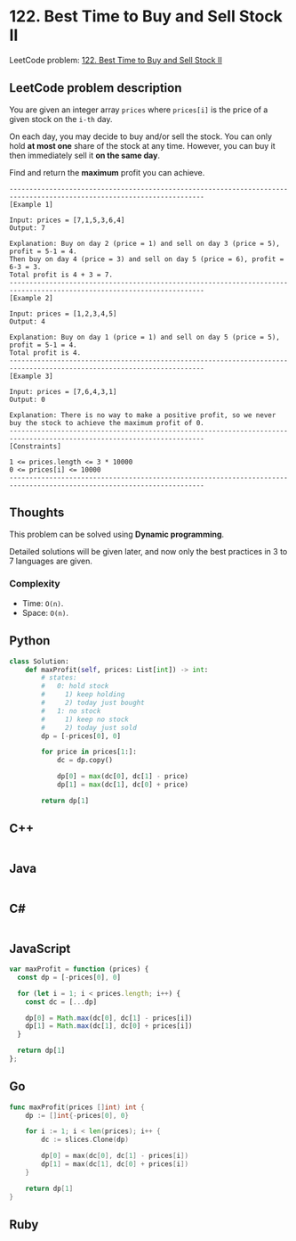 # 122. Best Time to Buy and Sell Stock II
LeetCode problem: [122. Best Time to Buy and Sell Stock II](https://leetcode.com/problems/best-time-to-buy-and-sell-stock-ii/)

## LeetCode problem description
You are given an integer array `prices` where `prices[i]` is the price of a given stock on the `i-th` day.

On each day, you may decide to buy and/or sell the stock. You can only hold **at most one** share of the stock at any time. However, you can buy it then immediately sell it **on the same day**.

Find and return the **maximum** profit you can achieve.

```
-----------------------------------------------------------------------------------------------------------------------
[Example 1]

Input: prices = [7,1,5,3,6,4]
Output: 7

Explanation: Buy on day 2 (price = 1) and sell on day 3 (price = 5), profit = 5-1 = 4.
Then buy on day 4 (price = 3) and sell on day 5 (price = 6), profit = 6-3 = 3.
Total profit is 4 + 3 = 7.
-----------------------------------------------------------------------------------------------------------------------
[Example 2]

Input: prices = [1,2,3,4,5]
Output: 4

Explanation: Buy on day 1 (price = 1) and sell on day 5 (price = 5), profit = 5-1 = 4.
Total profit is 4.
-----------------------------------------------------------------------------------------------------------------------
[Example 3]

Input: prices = [7,6,4,3,1]
Output: 0

Explanation: There is no way to make a positive profit, so we never buy the stock to achieve the maximum profit of 0.
-----------------------------------------------------------------------------------------------------------------------
[Constraints]

1 <= prices.length <= 3 * 10000
0 <= prices[i] <= 10000
-----------------------------------------------------------------------------------------------------------------------
```

## Thoughts
This problem can be solved using **Dynamic programming**.

Detailed solutions will be given later, and now only the best practices in 3 to 7 languages are given.

### Complexity
* Time: `O(n)`.
* Space: `O(n)`.

## Python
```python
class Solution:
    def maxProfit(self, prices: List[int]) -> int:
        # states:
        #   0: hold stock
        #     1) keep holding
        #     2) today just bought
        #   1: no stock
        #     1) keep no stock
        #     2) today just sold
        dp = [-prices[0], 0]

        for price in prices[1:]:
            dc = dp.copy()

            dp[0] = max(dc[0], dc[1] - price)
            dp[1] = max(dc[1], dc[0] + price)

        return dp[1]
```

## C++
```cpp

```

## Java
```java

```

## C#
```c#

```

## JavaScript
```javascript
var maxProfit = function (prices) {
  const dp = [-prices[0], 0]

  for (let i = 1; i < prices.length; i++) {
    const dc = [...dp]

    dp[0] = Math.max(dc[0], dc[1] - prices[i])
    dp[1] = Math.max(dc[1], dc[0] + prices[i])
  }

  return dp[1]
};
```

## Go
```go
func maxProfit(prices []int) int {
    dp := []int{-prices[0], 0}

    for i := 1; i < len(prices); i++ {
        dc := slices.Clone(dp)

        dp[0] = max(dc[0], dc[1] - prices[i])
        dp[1] = max(dc[1], dc[0] + prices[i])
    }

    return dp[1]
}
```

## Ruby
```ruby
```
